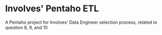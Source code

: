 # Involves' Pentaho ETL
 A Pentaho project for Involves' Data Engineer selection process, related to question 8, 9, and 10
